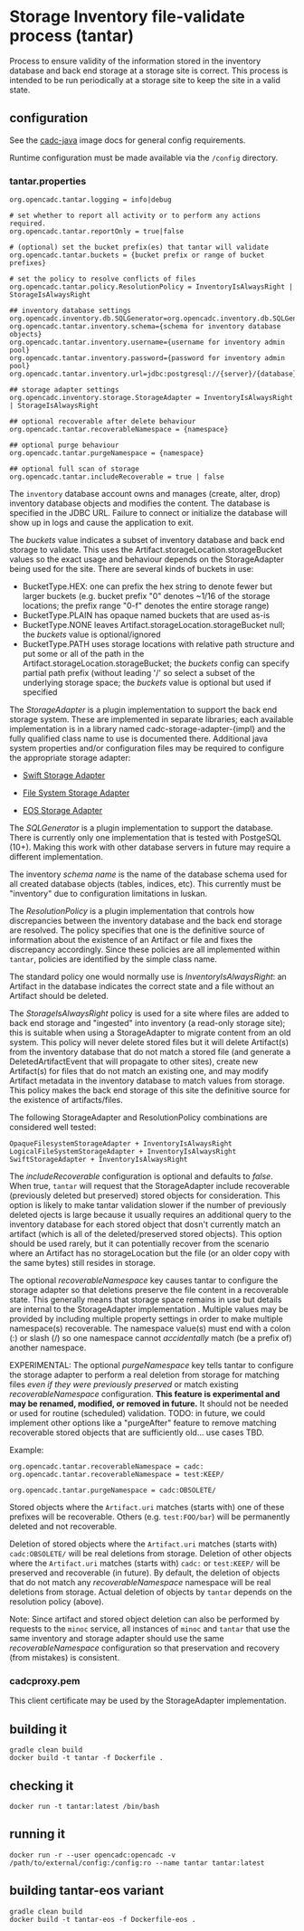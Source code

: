 # Storage Inventory file-validate process (tantar)

Process to ensure validity of the information stored in the inventory database and back end storage at a storage site is
correct. This process is intended to be run periodically at a storage site to keep the site in a valid state.

## configuration
See the [cadc-java](https://github.com/opencadc/docker-base/tree/master/cadc-java) image docs for general config requirements.

Runtime configuration must be made available via the `/config` directory.

### tantar.properties
```
org.opencadc.tantar.logging = info|debug

# set whether to report all activity or to perform any actions required.
org.opencadc.tantar.reportOnly = true|false

# (optional) set the bucket prefix(es) that tantar will validate
org.opencadc.tantar.buckets = {bucket prefix or range of bucket prefixes}

# set the policy to resolve conflicts of files
org.opencadc.tantar.policy.ResolutionPolicy = InventoryIsAlwaysRight | StorageIsAlwaysRight

## inventory database settings
org.opencadc.inventory.db.SQLGenerator=org.opencadc.inventory.db.SQLGenerator
org.opencadc.tantar.inventory.schema={schema for inventory database objects}
org.opencadc.tantar.inventory.username={username for inventory admin pool}
org.opencadc.tantar.inventory.password={password for inventory admin pool}
org.opencadc.tantar.inventory.url=jdbc:postgresql://{server}/{database}

## storage adapter settings
org.opencadc.inventory.storage.StorageAdapter = InventoryIsAlwaysRight | StorageIsAlwaysRight

## optional recoverable after delete behaviour
org.opencadc.tantar.recoverableNamespace = {namespace}

## optional purge behaviour
org.opencadc.tantar.purgeNamespace = {namespace}

## optional full scan of storage 
org.opencadc.tantar.includeRecoverable = true | false
```
The `inventory` database account owns and manages (create, alter, drop) inventory database objects and modifies the content. 
The database is specified in the JDBC URL. Failure to connect or initialize the database will show up in logs and cause
the application to exit.

The _buckets_ value indicates a subset of inventory database and back end storage to validate. 
This uses the Artifact.storageLocation.storageBucket values so the exact usage and behaviour 
depends on the StorageAdapter being used for the site. There are several kinds of buckets in use: 
- BucketType.HEX: one can prefix the hex string to denote fewer but larger buckets (e.g. bucket 
prefix "0" denotes ~1/16 of the storage locations; the prefix range "0-f" denotes the entire storage range)
- BucketType.PLAIN has opaque named buckets that are used as-is
- BucketType.NONE leaves Artifact.storageLocation.storageBucket null; the _buckets_ value is optional/ignored
- BucketType.PATH uses storage locations with relative path structure and put some or all of the path in the
Artifact.storageLocation.storageBucket; the _buckets_ config can specify partial path prefix (without leading '/' so
select a subset of the underlying storage space; the _buckets_ value is optional but used if specified

The _StorageAdapter_ is a plugin implementation to support the back end storage system. These are implemented in separate libraries; 
each available implementation is in a library named cadc-storage-adapter-{impl} and the fully qualified class name to use is documented 
there. Additional java system properties and/or configuration files may be required to configure the appropriate storage adapter:
- [Swift Storage Adapter](https://github.com/opencadc/storage-inventory/tree/master/cadc-storage-adapter-swift)

- [File System Storage Adapter](https://github.com/opencadc/storage-inventory/tree/master/cadc-storage-adapter-fs)

- [EOS Storage Adapter](https://github.com/opencadc/storage-inventory/tree/master/cadc-storage-adapter-eos)


The _SQLGenerator_ is a plugin implementation to support the database. There is currently only one implementation that is tested with 
PostgeSQL (10+). Making this work with other database servers in future may require a different implementation.

The inventory _schema name_ is the name of the database schema used for all created database objects (tables, indices, etc). This 
currently must be "inventory" due to configuration limitations in luskan.

The _ResolutionPolicy_ is a plugin implementation that controls how discrepancies between the inventory database and the back end storage 
are resolved. The policy specifies that one is the definitive source of information about the existence of an Artifact or file and fixes 
the discrepancy accordingly. Since these policies are all implemented within `tantar`, policies are identified by the simple class name.

The standard policy one would normally use is _InventoryIsAlwaysRight_: an Artifact in the database indicates the correct state and a 
file without an Artifact should be deleted.

The _StorageIsAlwaysRight_ policy is used for a site where files are added to back end storage and "ingested" into inventory (a read-only 
storage site); this is suitable when using a StorageAdapter to migrate content from an old system. This policy will never delete stored files 
but it will delete Artifact(s) from the inventory database that do not match a stored file (and generate a DeletedArtifactEvent that will 
propagate to other sites), create new Artifact(s) for files that do not match an existing one, and may modify Artifact metadata in the 
inventory database to match values from storage. This policy makes the back end storage of this site the definitive source for the existence 
of artifacts/files.

The following StorageAdapter and ResolutionPolicy combinations are considered well tested:
```
OpaqueFilesystemStorageAdapter + InventoryIsAlwaysRight
LogicalFileSystemStorageAdapter + InventoryIsAlwaysRight
SwiftStorageAdapter + InventoryIsAlwaysRight
```

The _includeRecoverable_ configuration is optional and defaults to _false_. When true, `tantar` will 
request that the StorageAdapter include recoverable (previously deleted but preserved) stored objects for
consideration. This option is likely to make tantar validation slower if the number of previously deleted 
ojects is large because it usually requires an additional query to the inventory database for each stored 
object that dosn't currently match an artifact (which is all of the deleted/preserved stored objects). This 
option should be used rarely, but it can potentially recover from the scenario where an Artifact has no
storageLocation but the file (or an older copy with the same bytes) still resides in storage.

The optional _recoverableNamespace_ key causes tantar to configure the storage adapter so that deletions
preserve the file content in a recoverable state. This generally means that storage space remains in use
but details are internal to the StorageAdapter implementation . Multiple values may be provided by 
including multiple property settings in order to make multiple namespace(s) recoverable. The namespace
value(s) must end with a colon (:) or slash (/) so one namespace cannot _accidentally_ match (be a prefix of) 
another namespace.

EXPERIMENTAL: The optional _purgeNamespace_ key tells tantar to configure the storage adapter to perform a real deletion from
storage for matching files _even if they were previously preserved_ or match existing _recoverableNamespace_ 
configuration. **This feature is experimental and may be renamed, modified, or removed in future.** It should not be needed
or used for routine (scheduled) validation. TODO: in future, we could implement other options like a "purgeAfter" 
feature to remove matching recoverable stored objects that are sufficiently old... use cases TBD.

Example:
```
org.opencadc.tantar.recoverableNamespace = cadc:
org.opencadc.tantar.recoverableNamespace = test:KEEP/

org.opencadc.tantar.purgeNamespace = cadc:OBSOLETE/
```
Stored objects where the `Artifact.uri` matches (starts with) one of these prefixes will be recoverable. Others 
(e.g. `test:FOO/bar`) will be permanently deleted and not recoverable.

Deletion of stored objects where the `Artifact.uri` matches (starts with) `cadc:OBSOLETE/` will be 
real deletions from storage. Deletion of other objects where the `Artifact.uri` matches (starts with) `cadc:` 
or `test:KEEP/` will be preserved and recoverable (in future). By default, the deletion of objects that do not 
match any _recoverableNamespace_ namespace will be real deletions from storage. Actual deletion of objects by
`tantar` depends on the resolution policy (above). 

Note: Since artifact and stored object deletion can also be performed by requests to the `minoc` service,
all instances of `minoc` and `tantar` that use the same inventory and storage adapter should use the same
 _recoverableNamespace_ configuration so that preservation and recovery (from mistakes) is consistent.

### cadcproxy.pem
This client certificate may be used by the StorageAdapter implementation.

## building it
```
gradle clean build
docker build -t tantar -f Dockerfile .
```

## checking it
```
docker run -t tantar:latest /bin/bash
```

## running it
```
docker run -r --user opencadc:opencadc -v /path/to/external/config:/config:ro --name tantar tantar:latest
```

## building tantar-eos variant
```
gradle clean build
docker build -t tantar-eos -f Dockerfile-eos .
```
